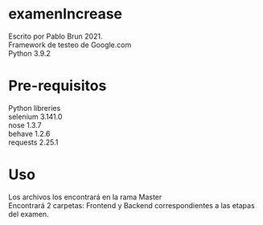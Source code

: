 # examenIncrease
Escrito por Pablo Brun 2021.<br>
Framework de testeo de Google.com<br>
Python 3.9.2

# Pre-requisitos
Python libreries<br>
selenium   3.141.0<br>
nose       1.3.7<br>
behave     1.2.6<br>
requests   2.25.1

# Uso
Los archivos los encontrará en la rama Master<br>
Encontrará 2 carpetas: Frontend y Backend correspondientes a las etapas del examen.<br>



